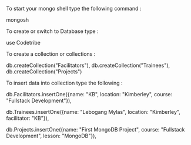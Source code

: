 To start your mongo shell type the following command  :

mongosh



To create or switch to Database type  :

use Codetribe



To create a collection or collections  :

db.createCollection("Facilitators"),
db.createCollection("Trainees"),
db.createCollection("Projects")



To insert data into collection type the following  :

db.Facilitators.insertOne({name: "KB", location: "Kimberley", course: "Fullstack Development"}),

db.Trainees.insertOne({name: "Lebogang Mylas", location: "Kimberley", facilitator: "KB"}),

db.Projects.insertOne({name: "First MongoDB Project", course: "Fullstack Development", lesson: "MongoDB"}),